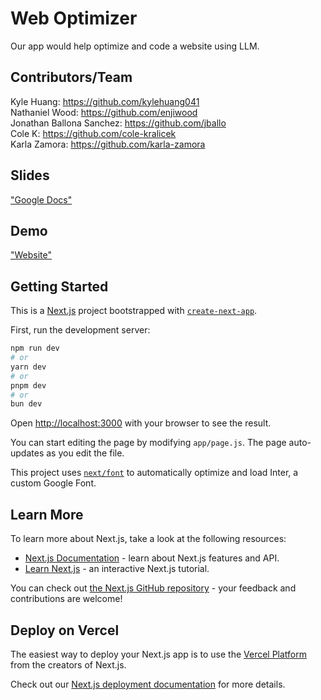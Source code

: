 # Web Optimizer

Our app would help optimize and code a website using LLM.

## Contributors/Team  
Kyle Huang: https://github.com/kylehuang041  
Nathaniel Wood: https://github.com/enjiwood  
Jonathan Ballona Sanchez: https://github.com/jballo  
Cole K: https://github.com/cole-kralicek  
Karla Zamora: https://github.com/karla-zamora 

## Slides
["Google Docs"](https://docs.google.com/presentation/d/18k6E0X6D1LEZ7Ei4u2wI1JZ88MXVi5RrCYdhVQL4kiI/edit?usp=sharing)

## Demo
["Website"]()

## Getting Started

This is a [Next.js](https://nextjs.org/) project bootstrapped with [`create-next-app`](https://github.com/vercel/next.js/tree/canary/packages/create-next-app).

First, run the development server:

```bash
npm run dev
# or
yarn dev
# or
pnpm dev
# or
bun dev
```

Open [http://localhost:3000](http://localhost:3000) with your browser to see the result.

You can start editing the page by modifying `app/page.js`. The page auto-updates as you edit the file.

This project uses [`next/font`](https://nextjs.org/docs/basic-features/font-optimization) to automatically optimize and load Inter, a custom Google Font.

## Learn More

To learn more about Next.js, take a look at the following resources:

- [Next.js Documentation](https://nextjs.org/docs) - learn about Next.js features and API.
- [Learn Next.js](https://nextjs.org/learn) - an interactive Next.js tutorial.

You can check out [the Next.js GitHub repository](https://github.com/vercel/next.js/) - your feedback and contributions are welcome!

## Deploy on Vercel

The easiest way to deploy your Next.js app is to use the [Vercel Platform](https://vercel.com/new?utm_medium=default-template&filter=next.js&utm_source=create-next-app&utm_campaign=create-next-app-readme) from the creators of Next.js.

Check out our [Next.js deployment documentation](https://nextjs.org/docs/deployment) for more details.
